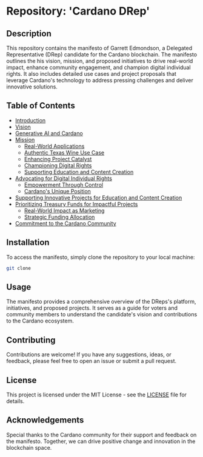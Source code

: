 # Repository: 'Cardano DRep'

## Description

This repository contains the manifesto of Garrett Edmondson, a Delegated Representative (DRep) candidate for the Cardano blockchain. The manifesto outlines the his vision, mission, and proposed initiatives to drive real-world impact, enhance community engagement, and champion digital individual rights. It also includes detailed use cases and project proposals that leverage Cardano's technology to address pressing challenges and deliver innovative solutions.

## Table of Contents

- [Introduction](DrepManefesto.md#introduction)
- [Vision](DrepManefesto.md#vision)
- [Generative AI and Cardano](DrepManefesto.md#generative-ai-and-cardano)
- [Mission](DrepManefesto.md#mission)
  - [Real-World Applications](DrepManefesto.md#real-world-applications)
  - [Authentic Texas Wine Use Case](DrepManefesto.md#authentic-texas-wine-use-case)
  - [Enhancing Project Catalyst](DrepManefesto.md#enhancing-project-catalyst)
  - [Championing Digital Rights](DrepManefesto.md#championing-digital-rights)
  - [Supporting Education and Content Creation](DrepManefesto.md#supporting-education-and-content-creation)
- [Advocating for Digital Individual Rights](DrepManefesto.md#advocating-for-digital-individual-rights)
    - [Empowerment Through Control](DrepManefesto.md#empowerment-through-control)
    - [Cardano's Unique Position](DrepManefesto.md#cardanos-unique-position)
- [Supporting Innovative Projects for Education and Content Creation](DrepManefesto.md#supporting-innovative-projects-for-education-and-content-creation)
- [Prioritizing Treasury Funds for Impactful Projects](DrepManefesto.md#prioritizing-treasury-funds-for-impactful-projects)
    - [Real-World Impact as Marketing](DrepManefesto.md#real-world-impact-as-marketing)
    - [Strategic Funding Allocation](DrepManefesto.md#strategic-funding-allocation)
- [Commitment to the Cardano Community](DrepManefesto.md#commitment-to-the-cardano-community)

## Installation

To access the manifesto, simply clone the repository to your local machine:

```bash 
git clone
```

## Usage

The manifesto provides a comprehensive overview of the DReps's platform, initiatives, and proposed projects. It serves as a guide for voters and community members to understand the candidate's vision and contributions to the Cardano ecosystem.

## Contributing

Contributions are welcome! If you have any suggestions, ideas, or feedback, please feel free to open an issue or submit a pull request.

## License

This project is licensed under the MIT License - see the [LICENSE](LICENSE) file for details.

## Acknowledgements

Special thanks to the Cardano community for their support and feedback on the manifesto. Together, we can drive positive change and innovation in the blockchain space.








